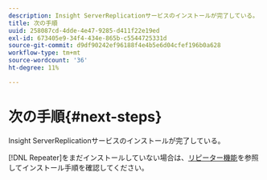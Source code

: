 ```yaml
---
description: Insight ServerReplicationサービスのインストールが完了している。
title: 次の手順
uuid: 258087cd-4dde-4e47-9285-d411f22e19ed
exl-id: 673405e9-34f4-434e-865b-c5544725331d
source-git-commit: d9df90242ef96188f4e4b5e6d04cfef196b0a628
workflow-type: tm+mt
source-wordcount: '36'
ht-degree: 11%

---
```


# 次の手順{#next-steps}

Insight ServerReplicationサービスのインストールが完了している。

[!DNL Repeater]をまだインストールしていない場合は、[リピーター機能](../../../home/c-inst-svr/c-rptr-fntly/c-rptr-fntly.md#concept-78613328ece345b2937cd6e43d7f31f2)を参照してインストール手順を確認してください。
